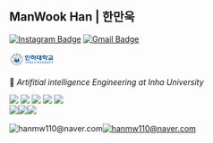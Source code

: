 ## ManWook Han | 한만욱
[![Instagram Badge](https://img.shields.io/badge/Instagram-9c38d1?style=flat&logo=Instagram&logoColor=white)](https://www.instagram.com/wook_10000/?hl=ko) 
[![Gmail Badge](https://img.shields.io/badge/Gmail-D14836?style=flat&logo=Gmail&logoColor=white)](mailto:hanmw110@naver.com) 


[![Inha Badge](인하대.PNG)](https://learn.inha.ac.kr/) 

:school: _Artifitial intelligence Engineering at Inha University_
 
<img src="https://img.shields.io/badge/Python-3776AB?style=for-the-badge&logo=Python&logoColor=black"> <img src="https://img.shields.io/badge/Java-007396?style=for-the-badge&logo=Java&logoColor=black"> <img src="https://img.shields.io/badge/Kotlin-7F52FF?style=for-the-badge&logo=Kotlin&logoColor=black"/> <img src="https://img.shields.io/badge/Qt-41CD52?style=for-the-badge&logo=Qt&logoColor=black"/> <img src="https://img.shields.io/badge/Android-3DDC84?style=for-the-badge&logo=Android&logoColor=black"/>  
<img src="https://img.shields.io/badge/HTML5-E34F26?style=for-the-badge&logo=HTML5&logoColor=black"/><img src="https://img.shields.io/badge/JAVASCRIPT-F7DF1E?style=for-the-badge&logo=JAVASCRIPT&logoColor=black"/><img src="https://img.shields.io/badge/CSS-1572B6?style=for-the-badge&logo=CSS&logoColor=black"/>

![hanmw110@naver.com](https://github-readme-stats.vercel.app/api?username=manNomi&show_icons=true)[![hanmw110@naver.com](https://github-readme-stats.vercel.app/api/top-langs/?username=manNomi&show_icons=true&hide_border=true&title_color=004386&icon_color=004386&layout=compact)](https://github.com/manNomi)
